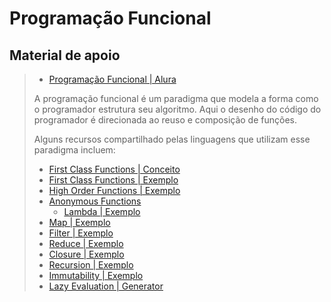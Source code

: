 # Programação Funcional

## Material de apoio
>
> - [Programação Funcional | Alura](https://www.alura.com.br/artigos/programacao-funcional-o-que-e)
> 
> A programação funcional é um paradigma que modela a forma como o programador estrutura seu algoritmo. Aqui o desenho do código do programador é direcionada ao reuso e composição de funções. 
> 
> Alguns recursos compartilhado pelas linguagens que utilizam esse paradigma incluem:
>
> - [First Class Functions | Conceito](/sprint_03/python/curso-cod3r/curso-python-versao-1.1.pdf)
> - [First Class Functions | Exemplo](https://github.com/cod3rcursos/curso-python/blob/master/programacao_funcional/funcao_primeira_classe.py)
> - [High Order Functions | Exemplo](https://github.com/cod3rcursos/curso-python/blob/master/programacao_funcional/funcao_alta_ordem.py)
> - [Anonymous Functions]()
>   - [Lambda | Exemplo](https://github.com/cod3rcursos/curso-python/blob/master/programacao_funcional/funcoes_lambda.py)
> - [Map | Exemplo](https://github.com/cod3rcursos/curso-python/blob/master/programacao_funcional/map.py)
> - [Filter | Exemplo](https://github.com/cod3rcursos/curso-python/blob/master/programacao_funcional/filter.py)
> - [Reduce | Exemplo](https://github.com/cod3rcursos/curso-python/blob/master/programacao_funcional/reduce.py)
> - [Closure | Exemplo](https://github.com/cod3rcursos/curso-python/blob/master/programacao_funcional/closure.py)
> - [Recursion | Exemplo](https://github.com/cod3rcursos/curso-python/blob/master/programacao_funcional/fatorial_recursivo.py)
> - [Immutability | Exemplo](https://github.com/cod3rcursos/curso-python/blob/master/programacao_funcional/imutabilidade_v1.py)
> - [Lazy Evaluation | Generator](https://github.com/cod3rcursos/curso-python/blob/master/programacao_funcional/generators_v1.py)
>


